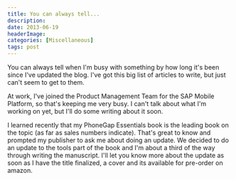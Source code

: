 ```yaml
---
title: You can always tell...
description: 
date: 2013-06-19
headerImage: 
categories: [Miscellaneous]
tags: post
---
```


You can always tell when I'm busy with something by how long it's been since I've updated the blog. I've got this big list of articles to write, but just can't seem to get to them.

At work, I've joined the Product Management Team for the SAP Mobile Platform, so that's keeping me very busy. I can't talk about what I'm working on yet, but I'll do some writing about it soon.

I learned recently that my PhoneGap Essentials book is the leading book on the topic (as far as sales numbers indicate). That's great to know and prompted my publisher to ask me about doing an update. We decided to do an update to the tools part of the book and I'm about a third of the way through writing the manuscript. I'll let you know more about the update as soon as I have the title finalized, a cover and its available for pre-order on amazon.